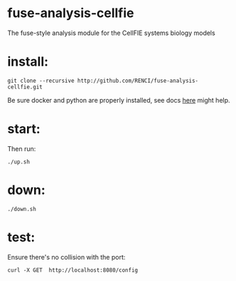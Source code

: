 # fuse-analysis-cellfie
The fuse-style analysis module for the CellFIE systems biology models

# install:
```
git clone --recursive http://github.com/RENCI/fuse-analysis-cellfie.git
```
Be sure docker and python are properly installed, see docs [here](https://github.com/RENCI/pdspi-fhir-example/tree/master/doc) might help.

# start:
Then run:
```
./up.sh
```

# down:
```
./down.sh
```

# test:

Ensure there's no collision with the port:
```
curl -X GET  http://localhost:8080/config
```
